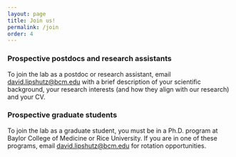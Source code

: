 ```yaml
---
layout: page
title: Join us!
permalink: /join
order: 4
---
```


<h3>Prospective postdocs and research assistants</h3>

<div>
    <p>To join the lab as a postdoc or research assistant, email <a href="mailto:david.lipshutz@bcm.edu">david.lipshutz@bcm.edu</a> 
    with a brief description of your scientific background, your research interests (and how they align with our research) and your CV.
</p>
</div>

<h3>Prospective graduate students</h3>

<div>
    <p>To join the lab as a graduate student, you must be in a Ph.D. program 
    at Baylor College of Medicine or Rice University. If you are in one 
    of these programs, email <a href="mailto:david.lipshutz@bcm.edu">david.lipshutz@bcm.edu</a> for rotation opportunities.
</p>
</div>